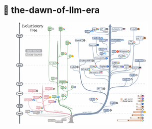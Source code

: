 # 🌅 the-dawn-of-llm-era

<figure><img src="../.gitbook/assets/image (1).png" alt=""><figcaption></figcaption></figure>
